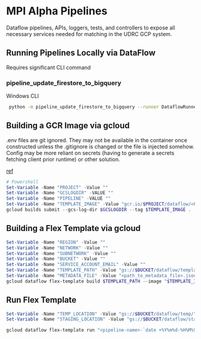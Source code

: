 # MPI Alpha Pipelines
Dataflow pipelines, APIs, loggers, tests, and controllers to expose all necessary services needed for matching in the UDRC GCP system.


## Running Pipelines Locally via DataFlow
Requires significant CLI command


### pipeline_update_firestore_to_bigquery
Windows CLI

```bash
 python -m pipeline_update_firestore_to_bigquery --runner DataflowRunner --region us-central1 --network udrc-app-network --subnetwork regions/us-central1/subnetworks/central-subnet --setup_file C:\Users\vbrandon\Desktop\H_sync\bin\mpi_hackdev\setup.py --project ut-dws-udrc-dev --secret projects/319293654677/secrets/mpi-sa-key/versions/latest --bucket mpi-dev-bucket --collection “hackathon_pool” --vectable ut-dws-udrc-dev.MPI.mpi_vectors
```


## Building a GCR Image via gcloud
.env files are git ignored.  They may not be available in the container once constructed unless the .gitignore is changed or the file is injected somehow.  Config may be more reliant on secrets (having to generate a secrets fetching client prior runtime) or other solution.

[ref](https://cloud.google.com/sdk/gcloud/reference/builds/submit)
```powershell
# Powershell
Set-Variable -Name "PROJECT" -Value ""
Set-Variable -Name "GCSLOGDIR" -VALUE ""
Set-Variable -Name "PIPELINE" -VALUE ""
Set-Variable -Name "TEMPLATE_IMAGE" -Value "gcr.io/$PROJECT/dataflow/<PIPELINE>:latest"
gcloud builds submit --gcs-log-dir $GCSLOGDIR --tag $TEMPLATE_IMAGE .
```


## Building a Flex Template via gcloud
```powershell
Set-Variable -Name "REGION" -Value ""
Set-Variable -Name "NETWORK" -Value ""
Set-Variable -Name "SUBNETWORK" -Value ""
Set-Variable -Name "BUCKET" -Value ""
Set-Variable -Name "SERVICE_ACCOUNT_EMAIL" -Value ""
Set-Variable -Name "TEMPLATE_PATH" -Value "gs://$BUCKET/dataflow/templates/<pipeline_name>.json"
Set-Variable -Name "METADATA_FILE" -Value "<path_to_metadata_file>.json"
gcloud dataflow flex-template build $TEMPLATE_PATH --image "$TEMPLATE_IMAGE" --sdk-language "PYTHON" --metadata-file $METADATA_FILE --network $NETWORK --subnetwork $SUBNETWORK --project $PROJECT --worker-region $REGION --service-account-email $SERVICE_ACCOUNT_EMAIL
```

## Run Flex Template
```powershell
Set-Variable -Name "TEMP_LOCATION" -Value "gs://$BUCKET/dataflow/temp/"
Set-Variable -Name "STAGING_LOCATION" -Value "gs://$BUCKET/dataflow/staging/"

gcloud dataflow flex-template run "<pipeline-name>-`date +%Y%m%d-%H%M%S` " --template-file-gcs-location $TEMPLATE_PATH --parameters <parameter_name>=<parameter_value>...repeat_for_ea --region "$REGION" --project ut-dws-udrc-dev --temp-location $TEMP_LOCATION --staging-location $STAGING_LOCATION
```